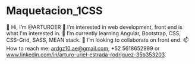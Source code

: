 # Maquetacion_1CSS

👋 Hi, I’m @ARTUROER
👀 I’m interested in web development, front end is what I'm interested in.
🌱 I’m currently learning Angular, Bootstrap, CSS, CSS-Grid, SASS, MEAN stack.
💞️ I’m looking to collaborate on front end.
📫 How to reach me: ardgz10.ae@gmail.com, +52 5618652999 or www.linkedin.com/in/arturo-uriel-estrada-rodriguez-35b353203.
